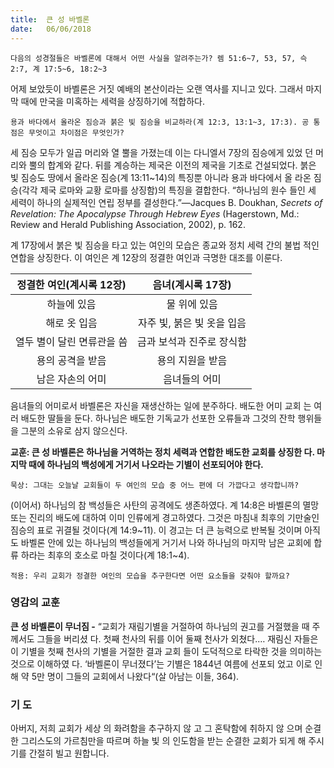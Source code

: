 ```yaml
---
title:  큰 성 바벨론
date:   06/06/2018
---
```


`다음의 성경절들은 바벨론에 대해서 어떤 사실을 알려주는가? 렘 51:6~7, 53, 57, 슥
2:7, 계 17:5~6, 18:2~3`

어제 보았듯이 바벨론은 거짓 예배의 본산이라는 오랜 역사를 지니고 있다. 그래서
마지막 때에 만국을 미혹하는 세력을 상징하기에 적합하다.

`용과 바다에서 올라온 짐승과 붉은 빛 짐승을 비교하라(계 12:3, 13:1~3, 17:3). 공
통점은 무엇이고 차이점은 무엇인가?`

세 짐승 모두가 일곱 머리와 열 뿔을 가졌는데 이는 다니엘서 7장의 짐승에게 있었
던 머리와 뿔의 합계와 같다. 뒤를 계승하는 제국은 이전의 제국을 기초로 건설되었다.
붉은 빛 짐승도 땅에서 올라온 짐승(계 13:11~14)의 특징뿐 아니라 용과 바다에서 올
라온 짐승(각각 제국 로마와 교황 로마를 상징함)의 특징을 결합한다. “하나님의 원수
들인 세 세력이 하나의 실제적인 연립 정부를 결성한다.”—Jacques B. Doukhan, _Secrets of Revelation:
The Apocalypse Through Hebrew Eyes_ (Hagerstown, Md.: Review and Herald Publishing Association, 2002), p. 162.

계 17장에서 붉은 빛 짐승을 타고 있는 여인의 모습은 종교와 정치 세력 간의 불법
적인 연합을 상징한다. 이 여인은 계 12장의 정결한 여인과 극명한 대조를 이룬다.

|__**정결한 여인(계시록 12장)**__ | __**음녀(계시록 17장)**__  |
|:---------------------:|:----------------------------:|
| 하늘에 있음              | 물 위에 있음                    |
| 해로 옷 입음             | 자주 빛, 붉은 빛 옷을 입음         |
| 열두 별이 달린 면류관을 씀  | 금과 보석과 진주로 장식함           |
| 용의 공격을 받음          | 용의 지원을 받음                  |
| 남은 자손의 어미          | 음녀들의 어미                    |

음녀들의 어미로서 바벨론은 자신을 재생산하는 일에 분주하다. 배도한 어미 교회
는 여러 배도한 딸들을 둔다. 하나님은 배도한 기독교가 선포한 오류들과 그것의 잔학
행위들을 그분의 소유로 삼지 않으신다.

**교훈: 큰 성 바벨론은 하나님을 거역하는 정치 세력과 연합한 배도한 교회를 상징한
다. 마지막 때에 하나님의 백성에게 거기서 나오라는 기별이 선포되어야 한다.**

`묵상: 그대는 오늘날 교회들이 두 여인의 모습 중 어느 편에 더 가깝다고 생각합니까?`

(이어서) 하나님의 참 백성들은 사탄의 공격에도 생존하였다. 계 14:8은 바벨론의 멸망
또는 진리의 배도에 대하여 이미 인류에게 경고하였다. 그것은 마침내 최후의 기만술인
짐승의 표로 귀결될 것이다(계 14:9~11). 이 경고는 더 큰 능력으로 반복될 것이며 아직도
바벨론 안에 있는 하나님의 백성들에게 거기서 나와 하나님의 마지막 남은 교회에 합류
하라는 최후의 호소로 마칠 것이다(계 18:1~4).

`적용: 우리 교회가 정결한 여인의 모습을 추구한다면 어떤 요소들을 갖춰야 할까요?`

### 영감의 교훈

**큰 성 바벨론이 무너짐 -** “교회가 재림기별을 거절하여
하나님의 권고를 거절했을 때 주께서도 그들을 버리셨
다. 첫째 천사의 뒤를 이어 둘째 천사가 외쳤다.… 재림신
자들은 이 기별을 첫째 천사의 기별을 거절한 결과 교회
들이 도덕적으로 타락한 것을 의미하는 것으로 이해하였
다. ‘바벨론이 무너졌다’는 기별은 1844년 여름에 선포되
었고 이로 인해 약 5만 명이 그들의 교회에서 나왔다“(살
아남는 이들, 364).

### 기 도

아버지, 저희 교회가 세상
의 화려함을 추구하지 않
고 그 혼탁함에 취하지 않
으며 순결한 그리스도의
가르침만을 따르며 하늘 빛
의 인도함을 받는 순결한
교회가 되게 해 주시기를
간절히 빌고 원합니다.